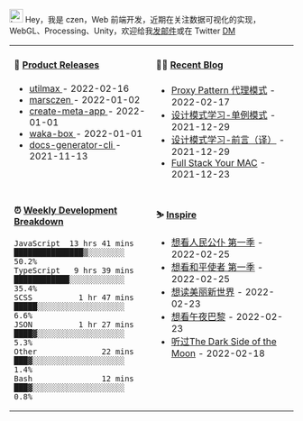 
<img src="https://github.com/marsczen/marsczen/blob/master/octocat.gif" alt="hey" width="24"> Hey，我是 czen，Web 前端开发，近期在关注数据可视化的实现，WebGL、Processing、Unity，欢迎给我[发邮件](mailto:pealstyle@gmail.com)或在 Twitter [DM](https://twitter.com/ac_czen)

<table width="800px">
<tr>
<td valign="top" width="50%">

#### 🌾 <a href="https://github.com/marsczen/marsczen/blob/master/releases.md" target="_blank">Product Releases</a>

<!-- recent_releases starts -->
* <a href='https://github.com/marsczen/utilmax/releases/tag/v1.1.0' target='_blank'>utilmax </a> - 2022-02-16
* <a href='https://github.com/marsczen/marsczen/releases/tag/v0.0.1' target='_blank'>marsczen </a> - 2022-01-02
* <a href='https://github.com/marsczen/create-meta-app/releases/tag/v0.0.4' target='_blank'>create-meta-app </a> - 2022-01-01
* <a href='https://github.com/marsczen/waka-box/releases/tag/v3.0.1' target='_blank'>waka-box </a> - 2022-01-01
* <a href='https://github.com/marsczen/docs-generator-cli/releases/tag/v0.1.0' target='_blank'>docs-generator-cli </a> - 2021-11-13
<!-- recent_releases ends -->

</td>
<td valign="top" width="50%">

#### 🧗‍♂️ <a href="https://github.com/marsczen/blog/issues" target="_blank">Recent Blog</a>

<!-- blog starts -->
* <a href='https://www.github.com/marsczen/blog/issues/4' target='_blank'>Proxy Pattern 代理模式</a> - 2022-02-17
* <a href='https://www.github.com/marsczen/blog/issues/3' target='_blank'>设计模式学习-单例模式</a> - 2021-12-29
* <a href='https://www.github.com/marsczen/blog/issues/2' target='_blank'>设计模式学习-前言（译）</a> - 2021-12-29
* <a href='https://www.github.com/marsczen/blog/issues/1' target='_blank'>Full Stack Your MAC</a> - 2021-12-23
<!-- blog ends -->

</td>
</tr>
<tr>
<td valign="top" width="50%">

#### ⏰  <a href="https://gist.github.com/marsczen/0c39a3e7b4a372c6cff4a8714271308c" target="_blank">Weekly Development Breakdown</a>

<!-- code_time starts -->

```text
JavaScript  13 hrs 41 mins  ███████████████▒░░░░░░░░  50.2%
TypeScript   9 hrs 39 mins  ████████████░░░░░░░░░░░░  35.4%
SCSS          1 hr 47 mins  █████░░░░░░░░░░░░░░░░░░░   6.6%
JSON          1 hr 27 mins  ████▓░░░░░░░░░░░░░░░░░░░   5.3%
Other              22 mins  ███▓░░░░░░░░░░░░░░░░░░░░   1.4%
Bash               12 mins  ███▓░░░░░░░░░░░░░░░░░░░░   0.8%
```

<!-- code_time ends -->

</td>
<td valign="top" width="50%">

#### ⛷️ <a href="https://www.douban.com/people/yushangyuzui/" target="_blank">Inspire</a>

<!-- douban starts -->
* <a href='http://movie.douban.com/subject/26946524/' target='_blank'>想看人民公仆 第一季</a> - 2022-02-25
* <a href='http://movie.douban.com/subject/35209701/' target='_blank'>想看和平使者 第一季</a> - 2022-02-25
* <a href='https://book.douban.com/subject/27002046/' target='_blank'>想读美丽新世界</a> - 2022-02-23
* <a href='http://movie.douban.com/subject/4319218/' target='_blank'>想看午夜巴黎</a> - 2022-02-23
* <a href='https://music.douban.com/subject/1395685/' target='_blank'>听过The Dark Side of the Moon</a> - 2022-02-18
<!-- douban ends -->

</td>
  </tr>
  </table>
